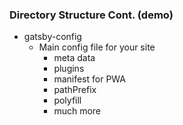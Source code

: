 ### Directory Structure Cont. (demo)

- gatsby-config
  - Main config file for your site
    - meta data
    - plugins
    - manifest for PWA
    - pathPrefix
    - polyfill
    - much more
